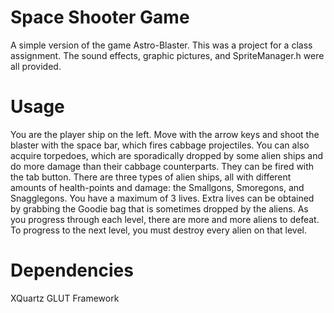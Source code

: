 # Space Shooter Game

A simple version of the game Astro-Blaster. This was a project for a class assignment. The sound effects, graphic pictures, 
and SpriteManager.h were all provided.

# Usage

You are the player ship on the left. Move with the arrow keys and shoot the blaster with the space bar, which fires cabbage
projectiles. You can also acquire torpedoes, which are sporadically dropped by some alien ships and do more damage than their
cabbage counterparts. They can be fired with the tab button. There are three types of alien ships, all with different amounts 
of health-points and damage: the Smallgons, Smoregons, and Snagglegons. You have a maximum of 3 lives. Extra lives can be
obtained by grabbing the Goodie bag that is sometimes dropped by the aliens. As you progress through each level, there are more
and more aliens to defeat. To progress to the next level, you must destroy every alien on that level.

# Dependencies

XQuartz
GLUT Framework
